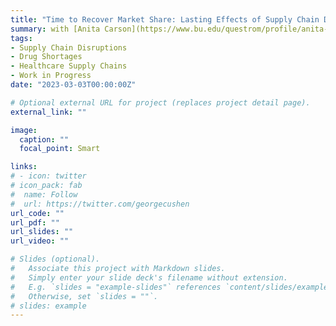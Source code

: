 ```yaml
---
title: "Time to Recover Market Share: Lasting Effects of Supply Chain Disruptions on Firm Performance"
summary: with [Anita Carson](https://www.bu.edu/questrom/profile/anita-carson/) and [Rena Conti](https://www.bu.edu/questrom/profile/rena-conti/). *In preparation.*
tags:
- Supply Chain Disruptions
- Drug Shortages
- Healthcare Supply Chains
- Work in Progress
date: "2023-03-03T00:00:00Z"

# Optional external URL for project (replaces project detail page).
external_link: ""

image:
  caption: ""
  focal_point: Smart

links:
# - icon: twitter
# icon_pack: fab
#  name: Follow
#  url: https://twitter.com/georgecushen
url_code: ""
url_pdf: ""
url_slides: ""
url_video: ""

# Slides (optional).
#   Associate this project with Markdown slides.
#   Simply enter your slide deck's filename without extension.
#   E.g. `slides = "example-slides"` references `content/slides/example-slides.md`.
#   Otherwise, set `slides = ""`.
# slides: example
---
```


